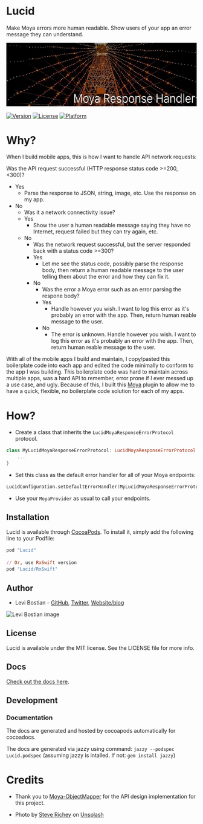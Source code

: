 # Lucid
Make Moya errors more human readable. Show users of your app an error message they can understand. 

![](meta/header.jpg)

[![Version](https://img.shields.io/cocoapods/v/Lucid.svg?style=flat)](http://cocoapods.org/pods/Lucid)
[![License](https://img.shields.io/cocoapods/l/Lucid.svg?style=flat)](http://cocoapods.org/pods/Lucid)
[![Platform](https://img.shields.io/cocoapods/p/Lucid.svg?style=flat)](http://cocoapods.org/pods/Lucid)

# Why?

When I build mobile apps, this is how I want to handle API network requests:

Was the API request successful (HTTP response status code >=200, <300)? 
* Yes
  * Parse the response to JSON, string, image, etc. Use the response on my app. 
* No
  * Was it a network connectivity issue? 
  * Yes
    * Show the user a human readable message saying they have no Internet, request failed but they can try again, etc. 
  * No
    * Was the network request successful, but the server responded back with a status code >=300?
    * Yes
      * Let me see the status code, possibly parse the response body, then return a human readable message to the user telling them about the error and how they can fix it. 
    * No
      * Was the error a Moya error such as an error parsing the respone body? 
      * Yes 
        * Handle however you wish. I want to log this error as it's probably an error with the app. Then, return human reable message to the user.
      * No 
        * The error is unknown. Handle however you wish. I want to log this error as it's probably an error with the app. Then, return human reable message to the user.

With all of the mobile apps I build and maintain, I copy/pasted this boilerplate code into each app and edited the code minimally to conform to the app I was building. This boilerplate code was hard to maintain across multiple apps, was a hard API to remember, error prone if I ever messed up a use case, and ugly. Because of this, I built this [Moya](https://github.com/Moya/Moya) plugin to allow me to have a quick, flexible, no boilerplate code solution for each of my apps. 

# How? 

* Create a class that inherits the `LucidMoyaResponseErrorProtocol` protocol. 

```swift
class MyLucidMoyaResponseErrorProtocol: LucidMoyaResponseErrorProtocol {
    ...
}
```

* Set this class as the default error handler for all of your Moya endpoints:

```swift 
LucidConfiguration.setDefaultErrorHandler(MyLucidMoyaResponseErrorProtocol())
```

* Use your `MoyaProvider` as usual to call your endpoints. 

## Installation

Lucid is available through [CocoaPods](http://cocoapods.org). To install
it, simply add the following line to your Podfile:

```ruby
pod "Lucid"

// Or, use RxSwift version
pod "Lucid/RxSwift"
```

## Author 

* Levi Bostian - [GitHub](https://github.com/levibostian), [Twitter](https://twitter.com/levibostian), [Website/blog](http://levibostian.com)

![Levi Bostian image](https://gravatar.com/avatar/22355580305146b21508c74ff6b44bc5?s=250)

## License

Lucid is available under the MIT license. See the LICENSE file for more info.
 
## Docs

[Check out the docs here](http://cocoadocs.org/docsets/Lucid/0.3.0/). 

## Development 

### Documentation 

The docs are generated and hosted by cocoapods automatically for cocoadocs. 

The docs are generated via jazzy using command: `jazzy --podspec Lucid.podspec` (assuming jazzy is intalled. If not: `gem install jazzy`)

# Credits 

* Thank you to [Moya-ObjectMapper](https://github.com/ivanbruel/Moya-ObjectMapper) for the API design implementation for this project. 

* Photo by [Steve Richey](https://unsplash.com/photos/enTun1g_5b4?utm_source=unsplash&utm_medium=referral&utm_content=creditCopyText) on [Unsplash](https://unsplash.com/?utm_source=unsplash&utm_medium=referral&utm_content=creditCopyText)
